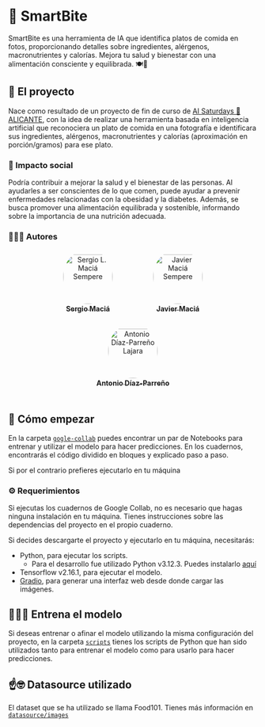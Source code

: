 # 🍏 SmartBite

SmartBite es una herramienta de IA que identifica platos de comida en fotos, proporcionando detalles sobre ingredientes, alérgenos, macronutrientes y calorías. Mejora tu salud y bienestar con una alimentación consciente y equilibrada. 🍽️🌿

<!-- TODO: añadir el artículo de Medium aquí una vez se publique -->

## 🧠 El proyecto

Nace como resultado de un proyecto de fin de curso de [AI Saturdays 🤖 ALICANTE][1], con la idea de realizar una herramienta basada en inteligencia artificial que reconociera un plato de comida en una fotografía e identificara sus ingredientes, alérgenos, macronutrientes y calorías (aproximación en porción/gramos) para ese plato.

### 👥 Impacto social
Podría contribuir a mejorar la salud y el bienestar de las personas. Al ayudarles a ser conscientes de lo que comen, puede ayudar a prevenir enfermedades relacionadas con la obesidad y la diabetes. Además, se busca promover una alimentación equilibrada y sostenible, informando sobre la importancia de una nutrición adecuada.


### 🧑🏻‍🍳 Autores

<div style="display:flex;flex-direction:row;flex-wrap:wrap;align-items:center;justify-content:center">
    <div style="text-align:center; margin: 0 16px; word-wrap: break-word; width: 150.0; height: 150.0">
        <a href="https://github.com/sergiolms">
            <img src="https://avatars.githubusercontent.com/u/86774052?v=4" width="100;"  style="border-radius:50%;align-items:center;justify-content:center;overflow:hidden;padding-top:10px" alt="Sergio L. Maciá Sempere"/>
            <br />
            <sub style="font-size:14px"><b>Sergio Maciá</b></sub>
        </a>
    </div>
    <div style="text-align:center; margin: 0 16px; word-wrap: break-word; width: 150.0; height: 150.0">
        <a href="https://github.com/Javier-Macia">
            <img src="https://avatars.githubusercontent.com/u/72144607?v=4" width="100;"  style="border-radius:50%;align-items:center;justify-content:center;overflow:hidden;padding-top:10px" alt="Javier Maciá Sempere"/>
            <br />
            <sub style="font-size:14px"><b>Javier Maciá</b></sub>
        </a>
    </div>
    <div style="text-align:center; margin: 0 16px; word-wrap: break-word; width: 150.0; height: 150.0">
        <a href="https://github.com/adl23-ua">
            <img src="https://avatars.githubusercontent.com/u/123936715?v=4" width="100;"  style="border-radius:50%;align-items:center;justify-content:center;overflow:hidden;padding-top:10px" alt="Antonio Díaz-Parreño Lajara"/>
            <br />
            <sub style="font-size:14px"><b>Antonio Díaz-Parreño</b></sub>
        </a>
    </div>
</div>

## 🌿 Cómo empezar

En la carpeta [`gogle-collab`](google-collab) puedes encontrar un par de Notebooks para entrenar y utilizar el modelo para hacer predicciones. En los cuadernos, encontrarás el código dividido en bloques y explicado paso a paso.

Si por el contrario prefieres ejecutarlo en tu máquina

### ⚙️ Requerimientos

Si ejecutas los cuadernos de Google Collab, no es necesario que hagas ninguna instalación en tu máquina. 
Tienes instrucciones sobre las dependencias del proyecto en el propio cuaderno.

Si decides descargarte el proyecto y ejecutarlo en tu máquina, necesitarás:
- Python, para ejecutar los scripts. 
    - Para el desarrollo fue utilizado Python v3.12.3. Puedes instalarlo [aquí][2]
- Tensorflow v2.16.1, para ejecutar el modelo.
- [Gradio][3], para generar una interfaz web desde donde cargar las imágenes.

## 🏋🏻‍♂️ Entrena el modelo

Si deseas entrenar o afinar el modelo utilizando la misma configuración del proyecto, en la carpeta [`scripts`](scripts) tienes los scripts de Python que han sido utilizados tanto para entrenar el modelo como para usarlo para hacer predicciones.

## ☝️🤓 Datasource utilizado

El dataset que se ha utilizado se llama Food101. Tienes más información en [`datasource/images`](datasource/images/README.md)

[1]:https://saturdays.ai/alicante/
[2]:https://www.python.org/downloads/release/python-3123/
[3]:https://github.com/gradio-app/gradio
